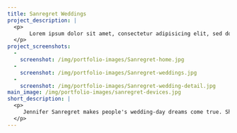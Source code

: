 ```yaml
---
title: Sanregret Weddings
project_description: |
  <p>
  	   Lorem ipsum dolor sit amet, consectetur adipisicing elit, sed do eiusmod tempor incididunt ut labore et dolore magna aliqua. Ut enim ad minim veniam, quis nostrud exercitation ullamco laboris nisi ut aliquip ex ea commodo consequat. Duis aute irure dolor in reprehenderit in voluptate velit esse cillum dolore eu fugiat nulla pariatur. Excepteur sint occaecat cupidatat non proident, sunt in culpa qui officia deserunt mollit anim id est laborum.
  </p>
project_screenshots:
  - 
    screenshot: /img/portfolio-images/Sanregret-home.jpg
  - 
    screenshot: /img/portfolio-images/Sanregret-weddings.jpg
  - 
    screenshot: /img/portfolio-images/Sanregret-wedding-detail.jpg
main_image: /img/portfolio-images/sanregret-devices.jpg
short_description: |
  <p>
  	 Jennifer Sanregret makes people's wedding-day dreams come true. She needed a website that exuded simple elegance. We created a beautiful platform for displaying her expertise.
  </p>
---
```




